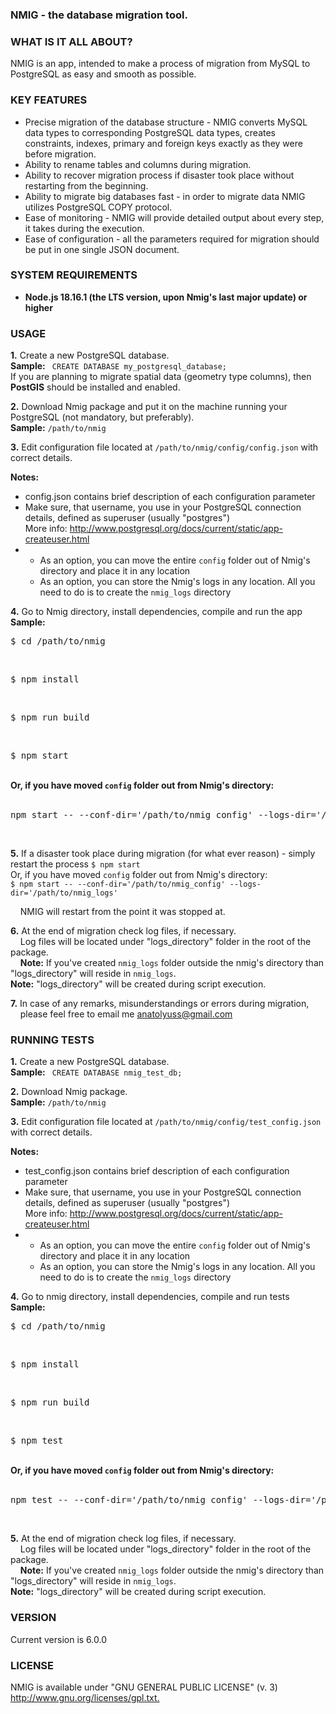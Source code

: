 <h3>NMIG - the database migration tool.</h3>

<h3>WHAT IS IT ALL ABOUT?</h3>
<p>NMIG is an app, intended to make a process of migration
from MySQL to PostgreSQL as easy and smooth as possible.</p>

<h3>KEY FEATURES</h3>
<ul>
<li> Precise migration of the database structure - NMIG converts
   MySQL data types to corresponding PostgreSQL data types, creates constraints,
   indexes, primary and foreign keys exactly as they were before migration.</li>

<li>Ability to rename tables and columns during migration.</li>
<li>Ability to recover migration process if disaster took place without restarting from the beginning.</li>
<li>Ability to migrate big databases fast - in order to migrate data NMIG utilizes PostgreSQL COPY protocol.</li>
<li>Ease of monitoring - NMIG will provide detailed output about every step, it takes during the execution.</li>
<li>
 Ease of configuration - all the parameters required for migration should be put in one single JSON document.
 </li>
</ul>

<h3>SYSTEM REQUIREMENTS</h3>
<ul>
<li> <b>Node.js 18.16.1 (the LTS version, upon Nmig's last major update) or higher</b></li>
</ul>

<h3>USAGE</h3>
<p><b>1.</b> Create a new PostgreSQL database.<br />
   <b>Sample:</b>&nbsp;<code> CREATE DATABASE my_postgresql_database;</code><br />
   If you are planning to migrate spatial data (geometry type columns), then <b>PostGIS</b> should be installed and enabled.
</p>

<p><b>2.</b> Download Nmig package and put it on the machine running your PostgreSQL (not mandatory, but preferably).<br />
   <b>Sample:</b>&nbsp;<code>/path/to/nmig</code></p>

<p><b>3.</b> Edit configuration file located at <code>/path/to/nmig/config/config.json</code> with correct details.<br /></p>
<b>Notes:</b>
   <ul>
   <li> config.json contains brief description of each configuration parameter</li>
   <li>Make sure, that username, you use in your PostgreSQL connection details, defined as superuser (usually "postgres")<br> More info: <a href="http://www.postgresql.org/docs/current/static/app-createuser.html">http://www.postgresql.org/docs/current/static/app-createuser.html</a></li>
   <li>
   <ul>
   <li>As an option, you can move the entire <code>config</code> folder out of Nmig's directory and place it in any location</li>
   <li>As an option, you can store the Nmig's logs in any location. All you need to do is to create the <code>nmig_logs</code> directory</li>
   </ul>
   </li>
   </ul>

<p><b>4.</b> Go to Nmig directory, install dependencies, compile and run the app<br />
    <b>Sample:</b><br />
    <pre>$ cd /path/to/nmig</pre><br />
    <pre>$ npm install</pre><br />
    <pre>$ npm run build</pre><br />
    <pre>$ npm start</pre><br />
    <b>Or, if you have moved <code>config</code> folder out from Nmig's directory:</b><br /><br />
    <pre>npm start -- --conf-dir='/path/to/nmig_config' --logs-dir='/path/to/nmig_logs'</pre><br />

<p><b>5.</b> If a disaster took place during migration (for what ever reason) - simply restart the process
<code>$ npm start</code><br />
Or, if you have moved <code>config</code> folder out from Nmig's directory:<br />
<code>$ npm start -- --conf-dir='/path/to/nmig_config' --logs-dir='/path/to/nmig_logs'</code><br />

&nbsp;&nbsp;&nbsp;&nbsp;NMIG will restart from the point it was stopped at.
</p>

<p><b>6.</b> At the end of migration check log files, if necessary.<br />&nbsp;&nbsp;&nbsp;
   Log files will be located under "logs_directory" folder in the root of the package.<br />&nbsp;&nbsp;&nbsp;
   <b>Note:</b> If you've created <code>nmig_logs</code> folder outside the nmig's directory than "logs_directory" will reside in <code>nmig_logs</code>.
   <br />
   <b>Note:</b> "logs_directory" will be created during script execution.</p>


<p><b>7.</b> In case of any remarks, misunderstandings or errors during migration,<br /> &nbsp;&nbsp;&nbsp;
   please feel free to email me
   <a href="mailto:anatolyuss@gmail.com?subject=NMIG">anatolyuss@gmail.com</a></p>

<h3>RUNNING TESTS</h3>
<p><b>1.</b> Create a new PostgreSQL database.<br />
   <b>Sample:</b>&nbsp;<code> CREATE DATABASE nmig_test_db;</code><br />
</p>
<p><b>2.</b> Download Nmig package.<br/><b>Sample:</b>&nbsp;<code>/path/to/nmig</code></p>
<p><b>3.</b> Edit configuration file located at <code>/path/to/nmig/config/test_config.json</code> with correct details.<br /></p>
<b>Notes:</b>
<ul>
   <li> test_config.json contains brief description of each configuration parameter</li>
   <li>Make sure, that username, you use in your PostgreSQL connection details, defined as superuser (usually "postgres")<br>
        More info:
        <a href="http://www.postgresql.org/docs/current/static/app-createuser.html">http://www.postgresql.org/docs/current/static/app-createuser.html</a>
   </li>
   <li>
      <ul>
      <li>As an option, you can move the entire <code>config</code> folder out of Nmig's directory and place it in any location</li>
      <li>As an option, you can store the Nmig's logs in any location. All you need to do is to create the <code>nmig_logs</code> directory</li>
      </ul>
    </li>
</ul>
<p><b>4.</b> Go to nmig directory, install dependencies, compile and run tests<br />
    <b>Sample:</b><br />
    <pre>$ cd /path/to/nmig</pre><br />
    <pre>$ npm install</pre><br />
    <pre>$ npm run build</pre><br />
    <pre>$ npm test</pre><br />
    <b>Or, if you have moved <code>config</code> folder out from Nmig's directory:</b><br /><br />
    <pre>npm test -- --conf-dir='/path/to/nmig_config' --logs-dir='/path/to/nmig_logs'</pre><br />
</p>
<p><b>5.</b> At the end of migration check log files, if necessary.<br />&nbsp;&nbsp;&nbsp;
   Log files will be located under "logs_directory" folder in the root of the package.<br />&nbsp;&nbsp;&nbsp;
<b>Note:</b> If you've created <code>nmig_logs</code> folder outside the nmig's directory than "logs_directory" will reside in <code>nmig_logs</code>.
<br /><b>Note:</b> "logs_directory" will be created during script execution.</p>

<h3>VERSION</h3>
<p>Current version is 6.0.0</p>

<h3>LICENSE</h3>
<p>NMIG is available under "GNU GENERAL PUBLIC LICENSE" (v. 3) <br />
<a href="http://www.gnu.org/licenses/gpl.txt">http://www.gnu.org/licenses/gpl.txt.</a></p>
